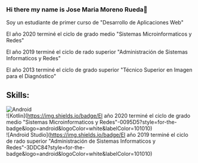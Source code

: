 ### Hi there my name is Jose Maria Moreno Rueda👋
Soy un estudiante de primer curso de "Desarrollo de Aplicaciones Web"

El año 2020 terminé el ciclo de grado medio "Sistemas Microinformaticos y Redes"

El año 2019 terminé el ciclo de rado superior "Administración de Sistemas Informaticos y Redes"

El año 2013 terminé el ciclo de grado superior "Técnico Superior en Imagen para el Diagnóstico"

## Skills:
![Android](https://img.shields.io/badge/Android-3DOC84?style=for-the-badge&logo=android&logoColor=white&labelColor=101010)</br>
![Kotlin](https://img.shields.io/badge/El año 2020 terminé el ciclo de grado medio "Sistemas Microinformaticos y Redes"-0095D5?style=for-the-badge&logo=android&logoColor=white&labelColor=101010)</br>
![Android Studio](https://img.shields.io/badge/El año 2019 terminé el ciclo de rado superior "Administración de Sistemas Informaticos y Redes"-3DDC84?style=for-the-badge&logo=android&logoColor=white&labelColor=101010)</br>




<!--
**JoseMariaMorenoRueda/JoseMariaMorenoRueda** is a ✨ _special_ ✨ repository because its `README.md` (this file) appears on your GitHub profile.


